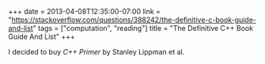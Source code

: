 +++
date = 2013-04-08T12:35:00-07:00
link = "https://stackoverflow.com/questions/388242/the-definitive-c-book-guide-and-list"
tags = ["computation", "reading"]
title = "The Definitive C++ Book Guide And List"
+++

I decided to buy *C++ Primer* by Stanley Lippman et al.
